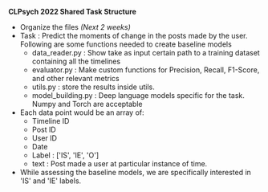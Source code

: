**CLPsych 2022 Shared Task Structure**

* Organize the files _(Next 2 weeks)_
* Task : Predict the moments of change in the posts made by the user. Following are some functions needed to create baseline models 
    * data_reader.py : Show take as input certain path to a training dataset containing all the timelines 
    * evaluator.py : Make custom functions for Precision, Recall, F1-Score, and other relevant metrics
    * utils.py : store the results inside utils. 
    * model_building.py : Deep language models specific for the task. Numpy and Torch are acceptable
* Each data point would be an array of:
    * Timeline ID
    * Post ID
    * User ID
    * Date
    * Label : ['IS', 'IE', 'O']
    * text : Post made a user at particular instance of time.
* While assessing the baseline models, we are specifically interested in 'IS' and 'IE' labels.